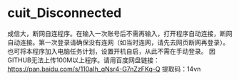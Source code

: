 # cuit_Disconnected
成信大，断网自连程序。在输入一次账号后不需再输入，打开程序自动连接，断网自动连接。第一次登录请确保没有连网（如当时连网，请先去网页断网再登录）。也可将本程序加入电脑任务计划，设置开机自启，从此不需在手动登录。
因GITHUB无法上传100M以上程序。请用百度网盘链接：https://pan.baidu.com/s/110aIh_qNsr4-G7nZzFKq-Q 
提取码：14vn 
